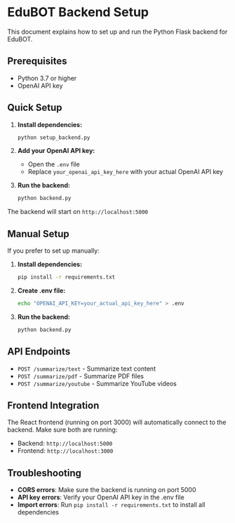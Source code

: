 # EduBOT Backend Setup

This document explains how to set up and run the Python Flask backend for EduBOT.

## Prerequisites

- Python 3.7 or higher
- OpenAI API key

## Quick Setup

1. **Install dependencies:**
   ```bash
   python setup_backend.py
   ```

2. **Add your OpenAI API key:**
   - Open the `.env` file
   - Replace `your_openai_api_key_here` with your actual OpenAI API key

3. **Run the backend:**
   ```bash
   python backend.py
   ```

The backend will start on `http://localhost:5000`

## Manual Setup

If you prefer to set up manually:

1. **Install dependencies:**
   ```bash
   pip install -r requirements.txt
   ```

2. **Create .env file:**
   ```bash
   echo "OPENAI_API_KEY=your_actual_api_key_here" > .env
   ```

3. **Run the backend:**
   ```bash
   python backend.py
   ```

## API Endpoints

- `POST /summarize/text` - Summarize text content
- `POST /summarize/pdf` - Summarize PDF files
- `POST /summarize/youtube` - Summarize YouTube videos

## Frontend Integration

The React frontend (running on port 3000) will automatically connect to the backend. Make sure both are running:

- Backend: `http://localhost:5000`
- Frontend: `http://localhost:3000`

## Troubleshooting

- **CORS errors**: Make sure the backend is running on port 5000
- **API key errors**: Verify your OpenAI API key in the .env file
- **Import errors**: Run `pip install -r requirements.txt` to install all dependencies
